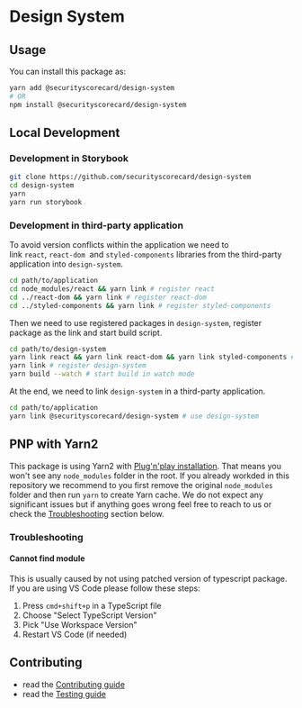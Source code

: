 # Design System

## Usage

You can install this package as:

```sh
yarn add @securityscorecard/design-system
# OR
npm install @securityscorecard/design-system
```

## Local Development

### Development in Storybook

```sh
git clone https://github.com/securityscorecard/design-system
cd design-system
yarn
yarn run storybook
```

### Development in third-party application

To avoid version conflicts within the application we need to link `react`, `react-dom` 
and `styled-components` libraries from the third-party application into `design-system`.

```sh
cd path/to/application
cd node_modules/react && yarn link # register react
cd ../react-dom && yarn link # register react-dom
cd ../styled-components && yarn link # register styled-components
```

Then we need to use registered packages in `design-system`, register package as the link and start build script.

```sh
cd path/to/design-system
yarn link react && yarn link react-dom && yarn link styled-components # use registered package
yarn link # register design-system
yarn build --watch # start build in watch mode
```

At the end, we need to link `design-system` in a third-party application.

```sh
cd path/to/application
yarn link @securityscorecard/design-system # use design-system
```

## PNP with Yarn2
This package is using Yarn2 with [Plug'n'play installation](https://yarnpkg.com/features/pnp). That
means you won't see any `node_modules` folder in the root. If you already workded in this repository
we recommend to you first remove the original `node_modules` folder and then run `yarn` to create Yarn
cache. We do not expect any significant issues but if anything goes wrong feel free to reach to us or
check the [Troubleshooting](#troubleshooting) section below.

### <a name="troubleshooting"></a>Troubleshooting
#### Cannot find module <require-path>
This is usually caused by not using patched version of typescript package. If you are using VS Code
please follow these steps:

1. Press `cmd+shift+p` in a TypeScript file
2. Choose "Select TypeScript Version"
3. Pick "Use Workspace Version"
4. Restart VS Code (if needed)

## Contributing

- read the [Contributing guide](CONTRIBUTING.md)
- read the [Testing guide](TESTING.md)
